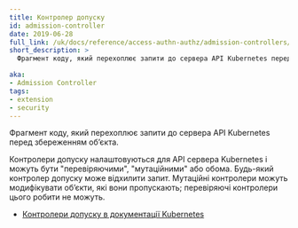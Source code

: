 ```yaml
---
title: Контролер допуску
id: admission-controller
date: 2019-06-28
full_link: /uk/docs/reference/access-authn-authz/admission-controllers/
short_description: >
  Фрагмент коду, який перехоплює запити до сервера API Kubernetes перед збереженням обʼєкта.

aka:
- Admission Controller
tags:
- extension
- security
---
```


Фрагмент коду, який перехоплює запити до сервера API Kubernetes перед збереженням обʼєкта.

<!--more-->

Контролери допуску налаштовуються для API сервера Kubernetes і можуть бути "перевіряючими", "мутаційними" або обома. Будь-який контролер допуску може відхилити запит. Мутаційні контролери можуть модифікувати обʼєкти, які вони пропускають; перевіряючі контролери цього робити не можуть.

* [Контролери допуску в документації Kubernetes](/uk/docs/reference/access-authn-authz/admission-controllers/)